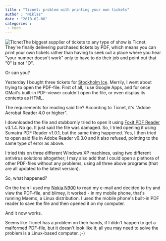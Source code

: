 ```yaml
---
title : "Ticnet: problem with printing your own tickets"
author : "Niklas"
date : "2010-02-08"
categories : 
 - tech
---
```


![Ticnet](https://niklasblog.com/wp-content/2010-02-08-ticnet.jpg)The biggest supplier of tickets to any type of show is Ticnet. They're finally delivering purchased tickets by PDF, which means you can print your own tickets rather than having to seek out a place where you hear "your number doesn't work" only to have to do their job and point out that "0" is not "O".

Or can you?

Yesterday I bought three tickets for [Stockholm Ice](http://www.globearenas.se/sv/evenemang/18734/21691/stockholm-ice.aspx). Merrily, I went about trying to open the PDF-file. First of all, I use Google Apps, and for once GMail's built-in PDF-viewer couldn't open the file, or even display its contents as HTML.

The requirements for reading said file? According to Ticnet, it's "Adobe Acrobat Reader 4.0 or higher".

I downloaded the file and stubbornly tried to open it using [Foxit PDF Reader](http://www.foxitsoftware.com/pdf/reader/) v3.1.4. No go. It just said the file was damaged. So, I tried opening it using Sumatra PDF Reader v1.0.1, but the same thing happened. Yes, I then tried to open said file in Adobe Reader v9.3.0 and it also refused, pointing to the same type of error as above.

I tried this on three different Windows XP machines, using two different antivirus solutions altogether; I may also add that I could open a plethora of other PDF-files without any problems, using all three above programs (that are all updated to the latest version).

So, what happened?

On the train I used my [Nokia N900](http://maemo.nokia.com/n900/) to read my e-mail and decided to try and view the PDF-file, and blimey, it worked - in my mobile phone, that's running Maemo, a Linux distribution. I used the mobile phone's built-in PDF reader to save the file and then opened it on my computer.

And it now works.

Seems like Ticnet has a problem on their hands, if I didn't happen to get a malformed PDF-file, but it doesn't look like it; all you may need to solve the problem is a Linux-based computer. ;-)
